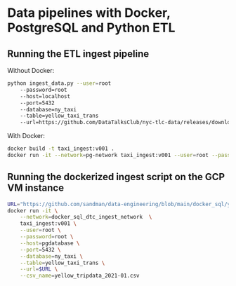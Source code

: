 # Data pipelines with Docker, PostgreSQL and Python ETL

## Running the ETL ingest pipeline

Without Docker:

```bash
python ingest_data.py --user=root
    --password=root
    --host=localhost
    --port=5432
    --database=ny_taxi
    --table=yellow_taxi_trans
    --url=https://github.com/DataTalksClub/nyc-tlc-data/releases/download/yellow/yellow_tripdata_2021-01.csv.gz
```

With Docker:

```bash
docker build -t taxi_ingest:v001 .
docker run -it --network=pg-network taxi_ingest:v001 --user=root --password=root --host=pg-database --port=5432 --database=ny_taxi --table=yellow_taxi_trans --url=https://github.com/DataTalksClub/nyc-tlc-data/releases/download/yellow/yellow_tripdata_2021-01.csv.gz
```

## Running the dockerized ingest script on the GCP VM instance

```bash
URL="https://github.com/sandman/data-engineering/blob/main/docker_sql/yellow_tripdata_2021-01.csv"
docker run -it \
    --network=docker_sql_dtc_ingest_network  \
    taxi_ingest:v001 \
    --user=root \
    --password=root \
    --host=pgdatabase \
    --port=5432 \
    --database=ny_taxi \
    --table=yellow_taxi_trans \
    --url=$URL \
    --csv_name=yellow_tripdata_2021-01.csv
```